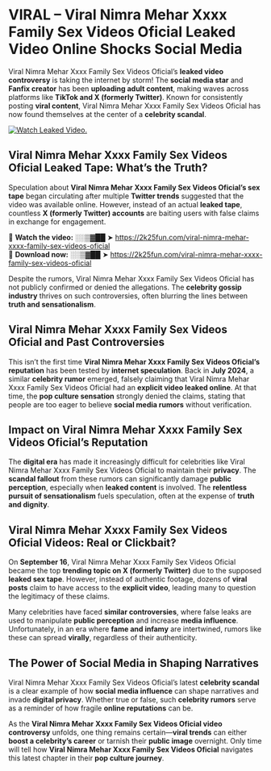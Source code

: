 # VIRAL – ️Viral Nimra Mehar Xxxx Family Sex Videos Oficial Leaked Video Online Shocks Social Media 

️Viral Nimra Mehar Xxxx Family Sex Videos Oficial’s **leaked video controversy** is taking the internet by storm! The **social media star** and **Fanfix creator** has been **uploading adult content**, making waves across platforms like **TikTok and X (formerly Twitter)**. Known for consistently posting **viral content**, ️Viral Nimra Mehar Xxxx Family Sex Videos Oficial has now found themselves at the center of a **celebrity scandal**.  

[![Watch Leaked Video.](https://miro.medium.com/v2/resize:fit:828/format:webp/1*cilzJN44JGOrTw9NJCrNHA.gif "Watch Leaked Video")](https://2k25fun.com/️viral-nimra-mehar-xxxx-family-sex-videos-oficial)

## **️Viral Nimra Mehar Xxxx Family Sex Videos Oficial Leaked Tape: What’s the Truth?**  
Speculation about **️Viral Nimra Mehar Xxxx Family Sex Videos Oficial’s sex tape** began circulating after multiple **Twitter trends** suggested that the video was available online. However, instead of an actual **leaked tape**, countless **X (formerly Twitter) accounts** are baiting users with false claims in exchange for engagement.  

🔹 **Watch the video:** ░░▒▓██ ➤ https://2k25fun.com/️viral-nimra-mehar-xxxx-family-sex-videos-oficial  
🔹 **Download now:** ░░▒▓██ ➤ https://2k25fun.com/️viral-nimra-mehar-xxxx-family-sex-videos-oficial  

Despite the rumors, ️Viral Nimra Mehar Xxxx Family Sex Videos Oficial has not publicly confirmed or denied the allegations. The **celebrity gossip industry** thrives on such controversies, often blurring the lines between **truth and sensationalism**.  

## **️Viral Nimra Mehar Xxxx Family Sex Videos Oficial and Past Controversies**  
This isn’t the first time **️Viral Nimra Mehar Xxxx Family Sex Videos Oficial’s reputation** has been tested by **internet speculation**. Back in **July 2024**, a similar **celebrity rumor** emerged, falsely claiming that ️Viral Nimra Mehar Xxxx Family Sex Videos Oficial had an **explicit video leaked online**. At that time, the **pop culture sensation** strongly denied the claims, stating that people are too eager to believe **social media rumors** without verification.  

## **Impact on ️Viral Nimra Mehar Xxxx Family Sex Videos Oficial’s Reputation**  
The **digital era** has made it increasingly difficult for celebrities like ️Viral Nimra Mehar Xxxx Family Sex Videos Oficial to maintain their **privacy**. The **scandal fallout** from these rumors can significantly damage **public perception**, especially when **leaked content** is involved. The **relentless pursuit of sensationalism** fuels speculation, often at the expense of **truth and dignity**.  

## **️Viral Nimra Mehar Xxxx Family Sex Videos Oficial Videos: Real or Clickbait?**  
On **September 16**, ️Viral Nimra Mehar Xxxx Family Sex Videos Oficial became the top **trending topic on X (formerly Twitter)** due to the supposed **leaked sex tape**. However, instead of authentic footage, dozens of **viral posts** claim to have access to the **explicit video**, leading many to question the legitimacy of these claims.  

Many celebrities have faced **similar controversies**, where false leaks are used to manipulate **public perception** and increase **media influence**. Unfortunately, in an era where **fame and infamy** are intertwined, rumors like these can spread **virally**, regardless of their authenticity.  

## **The Power of Social Media in Shaping Narratives**  
️Viral Nimra Mehar Xxxx Family Sex Videos Oficial’s latest **celebrity scandal** is a clear example of how **social media influence** can shape narratives and invade **digital privacy**. Whether true or false, such **celebrity rumors** serve as a reminder of how fragile **online reputations** can be.  

As the **️Viral Nimra Mehar Xxxx Family Sex Videos Oficial video controversy** unfolds, one thing remains certain—**viral trends** can either **boost a celebrity’s career** or tarnish their **public image** overnight. Only time will tell how **️Viral Nimra Mehar Xxxx Family Sex Videos Oficial** navigates this latest chapter in their **pop culture journey**. 